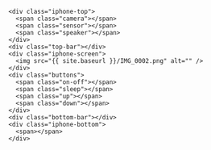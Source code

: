 <style>{% include ui.css %}</style><div class="iphone">
    <div class="iphone-top">
      <span class="camera"></span>
      <span class="sensor"></span>
      <span class="speaker"></span>
    </div>
    <div class="top-bar"></div>
    <div class="iphone-screen">
      <img src="{{ site.baseurl }}/IMG_0002.png" alt="" />
    </div>
    <div class="buttons">
      <span class="on-off"></span>
      <span class="sleep"></span>
      <span class="up"></span>
      <span class="down"></span>
    </div>
    <div class="bottom-bar"></div>
    <div class="iphone-bottom">
      <span></span>
    </div>
  </div>
</div>
